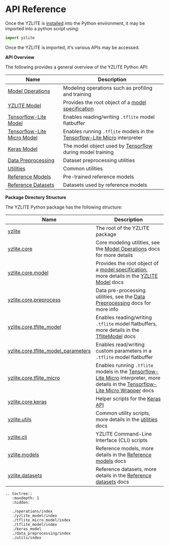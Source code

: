 # API Reference

Once the YZLITE is [installed](../installation.md) into the Python environment, it may be imported into a python script using:

```python
import yzlite
```

Once the YZLITE is imported, it's various APIs may be accessed.

**API Overview**

The following provides a general overview of the YZLITE Python API:

| Name                                                                                                            | Description                                                                                                                  |
|-----------------------------------------------------------------------------------------------------------------|------------------------------------------------------------------------------------------------------------------------------|
| [Model Operations](https://github.com/ReRAM-Labs/yzlite/docs/python_api/operations/index.html)                    | Modeling operations such as profiling and training                                                                           |
| [YZLITE Model](https://github.com/ReRAM-Labs/yzlite/docs/python_api/yzlite_model/index.html)                          | Provides the root object of a [model specification](https://github.com/ReRAM-Labs/yzlite/docs/guides/model_specification.html) |
| [Tensorflow-Lite Model](https://github.com/ReRAM-Labs/yzlite/docs/python_api/tflite_model/index.html)             | Enables reading/writing `.tflite` model flatbuffer                                                                           |
| [Tensorflow-Lite Micro Model](https://github.com/ReRAM-Labs/yzlite/docs/python_api/tflite_micro_model/index.html) | Enables running `.tflite` models in the [Tensorflow-Lite Micro](https://github.com/tensorflow/tflite-micro) interpreter      |
| [Keras Model](https://www.tensorflow.org/api_docs/python/tf/keras/Model)                                        | The model object used by [Tensorflow](https://www.tensorflow.org/overview) during model training                             |
| [Data Preprocessing](https://github.com/ReRAM-Labs/yzlite/docs/python_api/data_preprocessing/index.html)          | Dataset preprocessing utilities                                                                                              |
| [Utilities](https://github.com/ReRAM-Labs/yzlite/docs/python_api/utils/index.html)                                | Common utilities                                                                                                             |
| [Reference Models](https://github.com/ReRAM-Labs/yzlite/docs/python_api/models/index.html)                        | Pre-trained reference models                                                                                                 |
| [Reference Datasets](https://github.com/ReRAM-Labs/yzlite/docs/python_api/datasets/index.html)                    | Datasets used by reference models                                                                                            |

**Package Directory Structure**

The YZLITE Python package has the following structure:

| Name                                                                                                                   | Description                                                                                                                                                                                                                                                         |
|------------------------------------------------------------------------------------------------------------------------|---------------------------------------------------------------------------------------------------------------------------------------------------------------------------------------------------------------------------------------------------------------------|
| [yzlite](https://github.com/ReRAM-Labs/yzlite/tree/master/yzlite)                                                           | The root of the YZLITE package                                                                                                                                                                                                                                        |
| [yzlite.core](https://github.com/ReRAM-Labs/yzlite/tree/master/yzlite/core)                                                 | Core modeling utilities, see the [Model Operations](https://github.com/ReRAM-Labs/yzlite/docs/python_api/operations/index.html) docs for more details                                                                                                                 |
| [yzlite.core.model](https://github.com/ReRAM-Labs/yzlite/tree/master/yzlite/core/model)                                     | Provides the root object of a [model specification](https://github.com/ReRAM-Labs/yzlite/docs/guides/model_specification.html), more details in the [YZLITE Model](https://github.com/ReRAM-Labs/yzlite/docs/python_api/yzlite_model/index.html) docs                       |
| [yzlite.core.preprocess](https://github.com/ReRAM-Labs/yzlite/tree/master/yzlite/core/preprocess)                           | Data pre-processing utilities, see the [Data Preprocessing](https://github.com/ReRAM-Labs/yzlite/docs/python_api/data_preprocessing/index.html) docs for more info                                                                                                    |
| [yzlite.core.tflite_model](https://github.com/ReRAM-Labs/yzlite/tree/master/yzlite/core/tflite_model)                       | Enables reading/writing `.tflite` model flatbuffers, more details in the [TfliteModel](https://github.com/ReRAM-Labs/yzlite/docs/python_api/tflite_model/index.html) docs                                                                                             |
| [yzlite.core.tflite_model_parameters](https://github.com/ReRAM-Labs/yzlite/tree/master/yzlite/core/tflite_model_parameters) | Enables read/writing custom parameters in a `.tflite` model flatbuffer                                                                                                                                                                                              |
| [yzlite.core.tflite_micro](https://github.com/ReRAM-Labs/yzlite/tree/master/yzlite/core/tflite_micro)                       | Enables running `.tflite` models in the [Tensorflow-Lite Micro](https://github.com/tensorflow/tflite-micro) interpreter, more details in the [Tensorflow-Lite Micro Wrapper](https://github.com/ReRAM-Labs/yzlite/docs/python_api/tflite_micro_model/index.html) docs |
| [yzlite.core.keras](https://github.com/ReRAM-Labs/yzlite/tree/master/yzlite/core/keras)                                     | Helper scripts for the [Keras API](https://www.tensorflow.org/api_docs/python/tf/keras)                                                                                                                                                                             |
| [yzlite.utils](https://github.com/ReRAM-Labs/yzlite/tree/master/yzlite/utils)                                               | Common utility scripts, more details in the [utilities](https://github.com/ReRAM-Labs/yzlite/docs/python_api/utils/index.html) docs                                                                                                                                   |
| [yzlite.cli](https://github.com/ReRAM-Labs/yzlite/tree/master/yzlite/cli)                                                   | YZLITE Command-Line Interface (CLI) scripts                                                                                                                                                                                                                           |
| [yzlite.models](https://github.com/ReRAM-Labs/yzlite/tree/master/yzlite/models)                                             | Reference models, more details in the [Reference models](https://github.com/ReRAM-Labs/yzlite/docs/python_api/models/index.html) docs                                                                                                                                 |
| [yzlite.datasets](https://github.com/ReRAM-Labs/yzlite/tree/master/yzlite/datasets)                                         | Reference datasets, more details in the [Reference datasets](https://github.com/ReRAM-Labs/yzlite/docs/python_api/datasets/index.html) docs                                                                                                                           |

```{eval-rst}
.. toctree::
   :maxdepth: 1
   :hidden:

   ./operations/index
   ./yzlite_model/index
   ./tflite_micro_model/index
   ./tflite_model/index
   ./keras_model
   ./data_preprocessing/index
   ./utils/index
```
